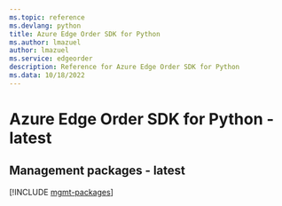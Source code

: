 ```yaml
---
ms.topic: reference
ms.devlang: python
title: Azure Edge Order SDK for Python
ms.author: lmazuel
author: lmazuel
ms.service: edgeorder
description: Reference for Azure Edge Order SDK for Python
ms.data: 10/18/2022
---
```

# Azure Edge Order SDK for Python - latest

## Management packages - latest
[!INCLUDE [mgmt-packages](edge-order-mgmt-index.md)]